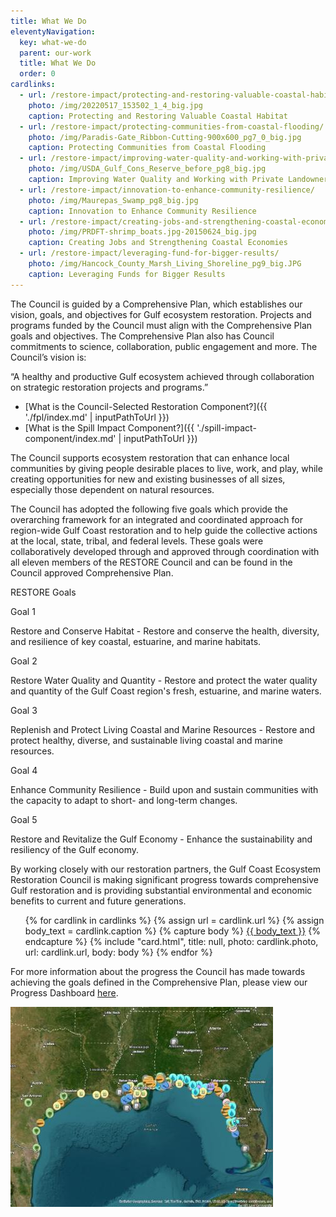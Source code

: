 ```yaml
---
title: What We Do
eleventyNavigation:
  key: what-we-do
  parent: our-work
  title: What We Do
  order: 0
cardlinks:
  - url: /restore-impact/protecting-and-restoring-valuable-coastal-habitat/
    photo: /img/20220517_153502_1_4_big.jpg
    caption: Protecting and Restoring Valuable Coastal Habitat
  - url: /restore-impact/protecting-communities-from-coastal-flooding/
    photo: /img/Paradis-Gate_Ribbon-Cutting-900x600_pg7_0_big.jpg
    caption: Protecting Communities from Coastal Flooding
  - url: /restore-impact/improving-water-quality-and-working-with-private-landowners/
    photo: /img/USDA_Gulf_Cons_Reserve_before_pg8_big.jpg
    caption: Improving Water Quality and Working with Private Landowners
  - url: /restore-impact/innovation-to-enhance-community-resilience/
    photo: /img/Maurepas_Swamp_pg8_big.jpg
    caption: Innovation to Enhance Community Resilience
  - url: /restore-impact/creating-jobs-and-strengthening-coastal-economies/
    photo: /img/PRDFT-shrimp_boats.jpg-20150624_big.jpg
    caption: Creating Jobs and Strengthening Coastal Economies
  - url: /restore-impact/leveraging-fund-for-bigger-results/
    photo: /img/Hancock_County_Marsh_Living_Shoreline_pg9_big.JPG
    caption: Leveraging Funds for Bigger Results
---
```


The Council is guided by a Comprehensive Plan, which establishes our vision, goals, and objectives for Gulf ecosystem restoration. Projects and programs funded by the Council must align with the Comprehensive Plan goals and objectives. The Comprehensive Plan also has Council commitments to science, collaboration, public engagement and more. The Council’s vision is:

“A healthy and productive Gulf ecosystem achieved through collaboration on strategic restoration projects and programs.”

- [What is the Council-Selected Restoration Component?]({{ './fpl/index.md' | inputPathToUrl }})
- [What is the Spill Impact Component?]({{ './spill-impact-component/index.md' | inputPathToUrl }})

The Council supports ecosystem restoration that can enhance local communities by giving people desirable places to live, work, and play, while creating opportunities for new and existing businesses of all sizes, especially those dependent on natural resources.

The Council has adopted the following five goals which provide the overarching framework for an integrated and coordinated approach for region-wide Gulf Coast restoration and to help guide the collective actions at the local, state, tribal, and federal levels. These goals were collaboratively developed through and approved through coordination with all eleven members of the RESTORE Council and can be found in the Council approved Comprehensive Plan.

RESTORE Goals

Goal 1

Restore and Conserve Habitat - Restore and conserve the health, diversity, and resilience of key coastal, estuarine, and marine habitats.

Goal 2

Restore Water Quality and Quantity - Restore and protect the water quality and quantity of the Gulf Coast region's fresh, estuarine, and marine waters.

Goal 3

Replenish and Protect Living Coastal and Marine Resources - Restore and protect healthy, diverse, and sustainable living coastal and marine resources.

Goal 4

Enhance Community Resilience - Build upon and sustain communities with the capacity to adapt to short- and long-term changes.

Goal 5

Restore and Revitalize the Gulf Economy - Enhance the sustainability and resiliency of the Gulf economy.

By working closely with our restoration partners, the Gulf Coast Ecosystem Restoration Council is making significant progress towards comprehensive Gulf restoration and is providing substantial environmental and economic benefits to current and future generations.

<ul class="usa-card-group padding-top-4">
{% for cardlink in cardlinks %}
  {% assign url = cardlink.url %}
  {% assign body_text = cardlink.caption %}
  {% capture body %}
    <a href="{{ url }}" class="text-primary">{{ body_text }}</a>
  {% endcapture %}
  {% include "card.html", title: null, photo: cardlink.photo, url: cardlink.url, body: body %}
{% endfor %}
</ul>

For more information about the progress the Council has made towards achieving the goals defined in the Comprehensive Plan, please view our Progress Dashboard [here](https://experience.arcgis.com/experience/5552d321b5ad4f67b7fe8d23cbc24676).

<div class="display-flex flex-justify-center padding-top-3">
  <a href="https://experience.arcgis.com/experience/5552d321b5ad4f67b7fe8d23cbc24676">
    <img src="/img/StoryMap%20Image%20high%20res.jpg" alt="Project Story Map">
  </a>
</div>

